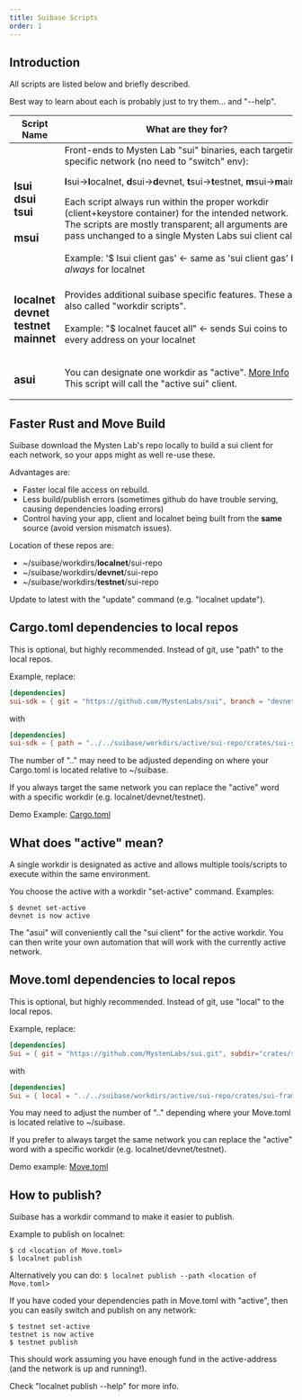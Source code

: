 ```yaml
---
title: Suibase Scripts
order: 1
---
```


## Introduction
All scripts are listed below and briefly described.

Best way to learn about each is probably just to try them... and "--help".


| **Script Name**                                       | **What are they for?**                                                                                                                                                                                                                                                                                                                                                                                                                                                                                                                                                                    |
| ----------------------------------------------------- | ----------------------------------------------------------------------------------------------------------------------------------------------------------------------------------------------------------------------------------------------------------------------------------------------------------------------------------------------------------------------------------------------------------------------------------------------------------------------------------------------------------------------------------------------------------------------------------------- |
| <h3>lsui<br>dsui<br>tsui<br><br>msui<br></h3>         | Front-ends to Mysten Lab "sui" binaries, each targeting a specific network (no need to "switch" env):<br><p style="text-align:center"><b>l</b>sui→<b>l</b>ocalnet,&nbsp;<b>d</b>sui→<b>d</b>evnet,&nbsp;<b>t</b>sui→<b>t</b>estnet,&nbsp;<b>m</b>sui→<b>m</b>ainnet</p>Each script always run within the proper workdir (client+keystore container) for the intended network.<br>The scripts are mostly transparent; all arguments are pass unchanged to a single Mysten Labs sui client call.<br><br>Example: '$ lsui client gas'   ← same as 'sui client gas' but *always* for localnet |
| <h3>localnet<br>devnet<br>testnet<br>mainnet<br></h3> | Provides additional suibase specific features. These are also called "workdir scripts".<br><br>Example: "$ localnet faucet all"  ← sends Sui coins to every address on your localnet<br>                                                                                                                                                                                                                                                                                                                                                                                                  |
| <h3>asui</h3>                                         | You can designate one workdir as "active". [More Info](scripts.md#what-does-active-mean)<br> This script will call the "active sui" client.                                                                                                                                                                                                                                                                                                                                                                                                                                               |

## Faster Rust and Move Build
Suibase download the Mysten Lab's repo locally to build a sui client for each network, so your apps might as well re-use these.

Advantages are:

   * Faster local file access on rebuild.
   * Less build/publish errors (sometimes github do have trouble serving, causing dependencies loading errors)
   * Control having your app, client and localnet being built from the **same** source (avoid version mismatch issues).

Location of these repos are:

  - ~/suibase/workdirs/**localnet**/sui-repo
  - ~/suibase/workdirs/**devnet**/sui-repo
  - ~/suibase/workdirs/**testnet**/sui-repo

Update to latest with the "update" command (e.g. "localnet update").
<br>

## Cargo.toml dependencies to local repos
This is optional, but highly recommended. Instead of git, use "path" to the local repos.

Example, replace:<br>
```toml
[dependencies]
sui-sdk = { git = "https://github.com/MystenLabs/sui", branch = "devnet" }
```
with
```toml
[dependencies]
sui-sdk = { path = "../../suibase/workdirs/active/sui-repo/crates/sui-sdk/" }
```
The number of ".." may need to be adjusted depending on where your Cargo.toml is located relative to ~/suibase.

If you always target the same network you can replace the "active" word with a specific workdir (e.g. localnet/devnet/testnet).

Demo Example: [Cargo.toml](https://github.com/sui-base/suibase/blob/main/rust/demo-app/Cargo.toml)

## What does "active" mean?
A single workdir is designated as active and allows multiple tools/scripts to execute within the same environment.

You choose the active with a workdir "set-active" command. Examples:
```shell
$ devnet set-active
devnet is now active
```
The "asui" will conveniently call the "sui client" for the active workdir. You can then write your own automation that will work with the currently active network.

## Move.toml dependencies to local repos
This is optional, but highly recommended. Instead of git, use "local" to the local repos.

Example, replace:<br>
```toml
[dependencies]
Sui = { git = "https://github.com/MystenLabs/sui.git", subdir="crates/sui-framework/packages/sui-framework/", rev = "devnet" }
```
with
```toml
[dependencies]
Sui = { local = "../../suibase/workdirs/active/sui-repo/crates/sui-framework/packages/sui-framework" }
```
You may need to adjust the number of ".." depending where your Move.toml is located relative to ~/suibase.

If you prefer to always target the same network you can replace the "active" word with a specific workdir (e.g. localnet/devnet/testnet).

Demo example: [Move.toml](https://github.com/sui-base/suibase/blob/main/rust/demo-app/move/Move.toml)

## How to publish?
Suibase has a workdir command to make it easier to publish.

Example to publish on localnet:
```shell
$ cd <location of Move.toml>
$ localnet publish
```

Alternatively you can do:
```$ localnet publish --path <location of Move.toml>```

If you have coded your dependencies path in Move.toml with "active", then you can easily switch and publish on any network:
```shell
$ testnet set-active
testnet is now active
$ testnet publish
```

This should work assuming you have enough fund in the active-address (and the network is up and running!).

Check "localnet publish --help" for more info.

